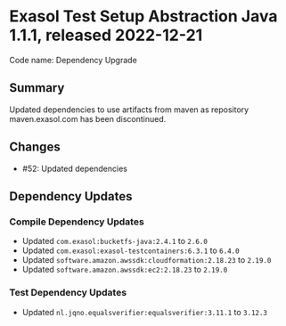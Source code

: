# Exasol Test Setup Abstraction Java 1.1.1, released 2022-12-21

Code name: Dependency Upgrade

## Summary

Updated dependencies to use artifacts from maven as repository maven.exasol.com has been discontinued.

## Changes

* #52: Updated dependencies

## Dependency Updates

### Compile Dependency Updates

* Updated `com.exasol:bucketfs-java:2.4.1` to `2.6.0`
* Updated `com.exasol:exasol-testcontainers:6.3.1` to `6.4.0`
* Updated `software.amazon.awssdk:cloudformation:2.18.23` to `2.19.0`
* Updated `software.amazon.awssdk:ec2:2.18.23` to `2.19.0`

### Test Dependency Updates

* Updated `nl.jqno.equalsverifier:equalsverifier:3.11.1` to `3.12.3`
